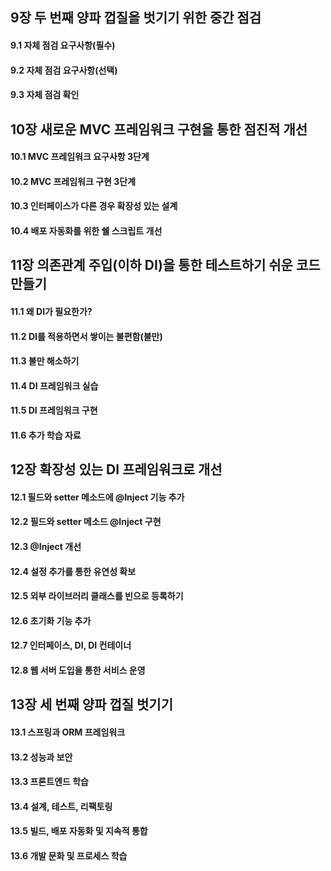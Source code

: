 ## 9장 두 번째 양파 껍질을 벗기기 위한 중간 점검

#### 9.1 자체 점검 요구사항(필수)

#### 9.2 자체 점검 요구사항(선택)

#### 9.3 자체 점검 확인

## 10장 새로운 MVC 프레임워크 구현을 통한 점진적 개선

#### 10.1 MVC 프레임워크 요구사항 3단계

#### 10.2 MVC 프레임워크 구현 3단계

#### 10.3 인터페이스가 다른 경우 확장성 있는 설계

#### 10.4 배포 자동화를 위한 쉘 스크립트 개선

## 11장 의존관계 주입(이하 DI)을 통한 테스트하기 쉬운 코드 만들기

#### 11.1 왜 DI가 필요한가?

#### 11.2 DI를 적용하면서 쌓이는 불편함(불만)

#### 11.3 불만 해소하기

#### 11.4 DI 프레임워크 실습

#### 11.5 DI 프레임워크 구현

#### 11.6 추가 학습 자료

## 12장 확장성 있는 DI 프레임워크로 개선

#### 12.1 필드와 setter 메소드에 @Inject 기능 추가

#### 12.2 필드와 setter 메소드 @Inject 구현

#### 12.3 @Inject 개선

#### 12.4 설정 추가를 통한 유연성 확보

#### 12.5 외부 라이브러리 클래스를 빈으로 등록하기

#### 12.6 초기화 기능 추가

#### 12.7 인터페이스, DI, DI 컨테이너

#### 12.8 웹 서버 도입을 통한 서비스 운영

## 13장 세 번째 양파 껍질 벗기기

#### 13.1 스프링과 ORM 프레임워크

#### 13.2 성능과 보안

#### 13.3 프론트엔드 학습

#### 13.4 설계, 테스트, 리팩토링

#### 13.5 빌드, 배포 자동화 및 지속적 통합

#### 13.6 개발 문화 및 프로세스 학습
